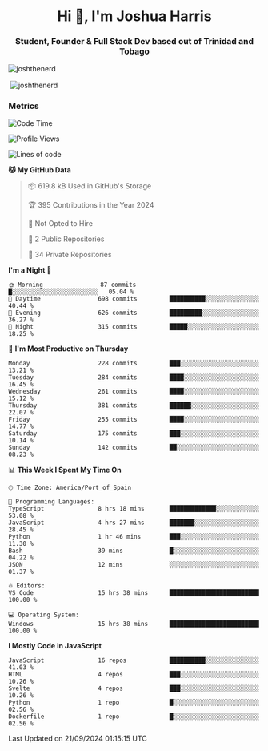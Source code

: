 <h1 align="center">Hi 👋, I'm Joshua Harris</h1>
<h3 align="center">Student, Founder & Full Stack Dev based out of Trinidad and Tobago</h3>

<p align="left"> <img src="https://komarev.com/ghpvc/?username=JoshTheDeveloperr" alt="joshthenerd" /> </p>

<p>&nbsp;<img align="center" src="https://github-readme-stats.vercel.app/api?username=JoshTheDeveloperr&show_icons=true&count_private=true" alt="joshthenerd" /></p>

### Metrics

<!--START_SECTION:waka-->
![Code Time](http://img.shields.io/badge/Code%20Time-935%20hrs%2025%20mins-blue)

![Profile Views](http://img.shields.io/badge/Profile%20Views-0-blue)

![Lines of code](https://img.shields.io/badge/From%20Hello%20World%20I%27ve%20Written-3.3%20million%20lines%20of%20code-blue)

**🐱 My GitHub Data** 

> 📦 619.8 kB Used in GitHub's Storage 
 > 
> 🏆 395 Contributions in the Year 2024
 > 
> 🚫 Not Opted to Hire
 > 
> 📜 2 Public Repositories 
 > 
> 🔑 34 Private Repositories 
 > 
**I'm a Night 🦉** 

```text
🌞 Morning                87 commits          █░░░░░░░░░░░░░░░░░░░░░░░░   05.04 % 
🌆 Daytime                698 commits         ██████████░░░░░░░░░░░░░░░   40.44 % 
🌃 Evening                626 commits         █████████░░░░░░░░░░░░░░░░   36.27 % 
🌙 Night                  315 commits         █████░░░░░░░░░░░░░░░░░░░░   18.25 % 
```
📅 **I'm Most Productive on Thursday** 

```text
Monday                   228 commits         ███░░░░░░░░░░░░░░░░░░░░░░   13.21 % 
Tuesday                  284 commits         ████░░░░░░░░░░░░░░░░░░░░░   16.45 % 
Wednesday                261 commits         ████░░░░░░░░░░░░░░░░░░░░░   15.12 % 
Thursday                 381 commits         ██████░░░░░░░░░░░░░░░░░░░   22.07 % 
Friday                   255 commits         ████░░░░░░░░░░░░░░░░░░░░░   14.77 % 
Saturday                 175 commits         ███░░░░░░░░░░░░░░░░░░░░░░   10.14 % 
Sunday                   142 commits         ██░░░░░░░░░░░░░░░░░░░░░░░   08.23 % 
```


📊 **This Week I Spent My Time On** 

```text
🕑︎ Time Zone: America/Port_of_Spain

💬 Programming Languages: 
TypeScript               8 hrs 18 mins       █████████████░░░░░░░░░░░░   53.08 % 
JavaScript               4 hrs 27 mins       ███████░░░░░░░░░░░░░░░░░░   28.45 % 
Python                   1 hr 46 mins        ███░░░░░░░░░░░░░░░░░░░░░░   11.30 % 
Bash                     39 mins             █░░░░░░░░░░░░░░░░░░░░░░░░   04.22 % 
JSON                     12 mins             ░░░░░░░░░░░░░░░░░░░░░░░░░   01.37 % 

🔥 Editors: 
VS Code                  15 hrs 38 mins      █████████████████████████   100.00 % 

💻 Operating System: 
Windows                  15 hrs 38 mins      █████████████████████████   100.00 % 
```

**I Mostly Code in JavaScript** 

```text
JavaScript               16 repos            ██████████░░░░░░░░░░░░░░░   41.03 % 
HTML                     4 repos             ███░░░░░░░░░░░░░░░░░░░░░░   10.26 % 
Svelte                   4 repos             ███░░░░░░░░░░░░░░░░░░░░░░   10.26 % 
Python                   1 repo              █░░░░░░░░░░░░░░░░░░░░░░░░   02.56 % 
Dockerfile               1 repo              █░░░░░░░░░░░░░░░░░░░░░░░░   02.56 % 
```




 Last Updated on 21/09/2024 01:15:15 UTC
<!--END_SECTION:waka-->
